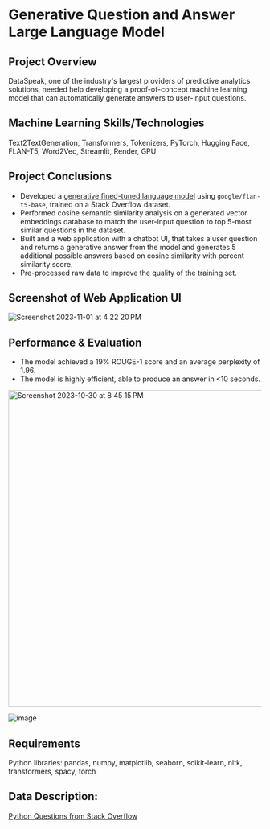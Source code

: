 # Generative Question and Answer Large Language Model
## Project Overview
DataSpeak, one of the industry's largest providers of predictive analytics solutions, needed help developing a proof-of-concept machine learning model that can automatically generate answers to user-input questions.

## Machine Learning Skills/Technologies
Text2TextGeneration, Transformers, Tokenizers, PyTorch, Hugging Face, FLAN-T5, Word2Vec, Streamlit, Render, GPU 

## Project Conclusions
- Developed a [generative fined-tuned language model](https://huggingface.co/lmalarky/flan-t5-base-finetuned-python_qa) using `google/flan-t5-base`, trained on a Stack Overflow dataset.
- Performed cosine semantic similarity analysis on a generated vector embeddings database to match the user-input question to top 5-most similar questions in the dataset.
- Built and a web application with a chatbot UI, that takes a user question and returns a generative answer from the model and generates 5 additional possible answers based on cosine similarity with percent similarity score.
- Pre-processed raw data to improve the quality of the training set.

## Screenshot of Web Application UI
![Screenshot 2023-11-01 at 4 22 20 PM](https://github.com/laceymalarky/nlp_question_answer/assets/97048468/d9656ec0-d0ad-4b78-ab85-b9c66bf527c1)

## Performance & Evaluation
- The model achieved a 19% ROUGE-1 score and an average perplexity of 1.96.
- The model is highly efficient, able to produce an answer in <10 seconds.
<img width="630" alt="Screenshot 2023-10-30 at 8 45 15 PM" src="https://github.com/laceymalarky/nlp_question_answer/assets/97048468/bc380430-48af-44fb-969f-198ba69053ba">

![image](https://github.com/laceymalarky/nlp_question_answer/assets/97048468/c6694fae-240a-49b1-b5e4-1a41b38d715e)

## Requirements
Python libraries: pandas, numpy, matplotlib, seaborn, scikit-learn, nltk, transformers, spacy, torch

## Data Description:
[Python Questions from Stack Overflow](https://www.kaggle.com/datasets/stackoverflow/pythonquestions)
